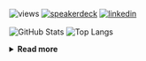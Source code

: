 ![views](https://komarev.com/ghpvc/?username=chck&color=blueviolet)
[![speakerdeck](https://img.shields.io/badge/Speaker_Deck-chck-8a2be2?style=flat-square&logo=speaker-deck)](https://speakerdeck.com/chck)
[![linkedin](https://img.shields.io/badge/LinkedIn-chck-8a2be2?style=flat-square&logo=linkedin)](https://www.linkedin.com/in/chck/)

<p align="left"> 
  <img alt="GitHub Stats" align="center" height="150" src="https://github-readme-stats-nine-umber-51.vercel.app/api?username=chck&count_private=true&show_icons=true&hide_title=true&theme=buefy" />
  <img alt="Top Langs" align="center" height="150" src="https://github-readme-stats-nine-umber-51.vercel.app/api/top-langs/?username=chck&layout=compact&count_private=true&show_icons=true&hide_title=true&theme=buefy" />
</p>

<details>
  <summary><b>Read more</b></summary>
  <br>

  <!--START_SECTION:waka-->
**🐱 My GitHub Data** 

> 📦 77.0 kB Used in GitHub's Storage 
 > 
> 🏆 43 Contributions in the Year 2024
 > 
> 💼 Opted to Hire
 > 
> 📜 134 Public Repositories 
 > 
> 🔑 19 Private Repositories 
 > 
**I'm a Night 🦉** 

```text
🌞 Morning                802 commits         ███░░░░░░░░░░░░░░░░░░░░░░   12.94 % 
🌆 Daytime                2020 commits        ████████░░░░░░░░░░░░░░░░░   32.60 % 
🌃 Evening                1773 commits        ███████░░░░░░░░░░░░░░░░░░   28.62 % 
🌙 Night                  1601 commits        ██████░░░░░░░░░░░░░░░░░░░   25.84 % 
```
📅 **I'm Most Productive on Thursday** 

```text
Monday                   1231 commits        █████░░░░░░░░░░░░░░░░░░░░   19.87 % 
Tuesday                  947 commits         ████░░░░░░░░░░░░░░░░░░░░░   15.28 % 
Wednesday                1022 commits        ████░░░░░░░░░░░░░░░░░░░░░   16.49 % 
Thursday                 1476 commits        ██████░░░░░░░░░░░░░░░░░░░   23.82 % 
Friday                   646 commits         ███░░░░░░░░░░░░░░░░░░░░░░   10.43 % 
Saturday                 340 commits         █░░░░░░░░░░░░░░░░░░░░░░░░   05.49 % 
Sunday                   534 commits         ██░░░░░░░░░░░░░░░░░░░░░░░   08.62 % 
```


📊 **This Week I Spent My Time On** 

```text
💬 Programming Languages: 
Other                    16 hrs              █████████████████████████   99.91 % 
INI                      0 secs              ░░░░░░░░░░░░░░░░░░░░░░░░░   00.09 % 

🔥 Editors: 
Chrome                   16 hrs              █████████████████████████   99.91 % 
PyCharm                  0 secs              ░░░░░░░░░░░░░░░░░░░░░░░░░   00.09 % 
```

**I Mostly Code in Python** 

```text
Python                   41 repos            ████████░░░░░░░░░░░░░░░░░   32.80 % 
Jupyter Notebook         19 repos            ████░░░░░░░░░░░░░░░░░░░░░   15.20 % 
Rust                     7 repos             █░░░░░░░░░░░░░░░░░░░░░░░░   05.60 % 
Shell                    3 repos             █░░░░░░░░░░░░░░░░░░░░░░░░   02.40 % 
Astro                    1 repo              ░░░░░░░░░░░░░░░░░░░░░░░░░   00.80 % 
```



**Timeline**

![Lines of Code chart](https://raw.githubusercontent.com/chck/chck/main/assets/bar_graph.png)


 Last Updated on 2024-02-27 01:20 UTC
<!--END_SECTION:waka-->
</details>

